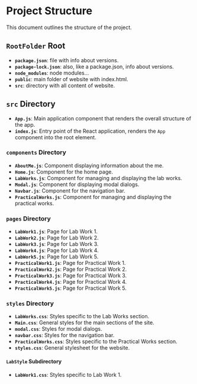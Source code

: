 # Project Structure

This document outlines the structure of the project.

## `RootFolder` Root
- **`package.json`**: file with info about versions.
- **`package-lock.json`**: also, like a package.json, info about versions.
- **`node_modules`**: node modules...
- **`public`**: main folder of website with index.html.
- **`src`**: directory with all content of website.

## `src` Directory

- **`App.js`**: Main application component that renders the overall structure of the app.
- **`index.js`**: Entry point of the React application, renders the `App` component into the root element.

### `components` Directory

- **`AboutMe.js`**: Component displaying information about the me.
- **`Home.js`**: Component for the home page.
- **`LabWorks.js`**: Component for managing and displaying the lab works.
- **`Modal.js`**: Component for displaying modal dialogs.
- **`Navbar.js`**: Component for the navigation bar.
- **`PracticalWorks.js`**: Component for managing and displaying the practical works.

### `pages` Directory

- **`LabWork1.js`**: Page for Lab Work 1.
- **`LabWork2.js`**: Page for Lab Work 2.
- **`LabWork3.js`**: Page for Lab Work 3.
- **`LabWork4.js`**: Page for Lab Work 4.
- **`LabWork5.js`**: Page for Lab Work 5.
- **`PracticalWork1.js`**: Page for Practical Work 1.
- **`PracticalWork2.js`**: Page for Practical Work 2.
- **`PracticalWork3.js`**: Page for Practical Work 3.
- **`PracticalWork4.js`**: Page for Practical Work 4.
- **`PracticalWork5.js`**: Page for Practical Work 5.

### `styles` Directory

- **`LabWorks.css`**: Styles specific to the Lab Works section.
- **`Main.css`**: General styles for the main sections of the site.
- **`modal.css`**: Styles for modal dialogs.
- **`navbar.css`**: Styles for the navigation bar.
- **`PracticalWorks.css`**: Styles specific to the Practical Works section.
- **`styles.css`**: General stylesheet for the website.

#### `LabStyle` Subdirectory

- **`LabWork1.css`**: Styles specific to Lab Work 1.
